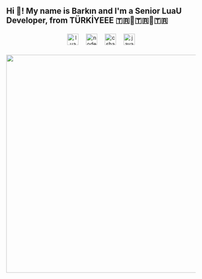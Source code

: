 ﻿<h2 align="left">Hi 👋! My name is Barkın and I'm a Senior LuaU Developer, from TÜRKİYEEE 🇹🇷🐺🇹🇷🐺🇹🇷</h2>

###

<div align="center">
  <img src="https://cdn.jsdelivr.net/gh/devicons/devicon/icons/lua/lua-original.svg" height="30" alt="lua logo"  />
  <img width="12" />
  <img src="https://cdn.jsdelivr.net/gh/devicons/devicon/icons/nodejs/nodejs-original.svg" height="30" alt="nodejs logo"  />
  <img width="12" />
  <img src="https://cdn.jsdelivr.net/gh/devicons/devicon/icons/csharp/csharp-original.svg" height="30" alt="csharp logo"  />
  <img width="12" />
  <img src="https://cdn.jsdelivr.net/gh/devicons/devicon/icons/javascript/javascript-plain.svg" height="30" alt="javascript logo"  />
</div>

###

<div align="center">
  <img height="580" src="https://media.tenor.com/Xy-ArJm5vB0AAAAM/house-md-house.gif"  />
</div>

###
